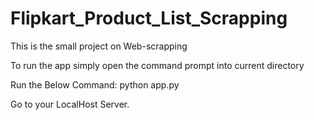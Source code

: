 # Flipkart_Product_List_Scrapping
This is the small project on Web-scrapping


To run the app simply open the command prompt into current directory

Run the Below Command:
python app.py


Go to your LocalHost Server.
